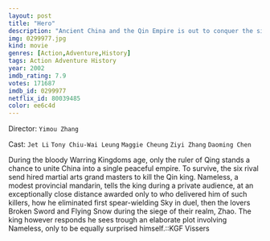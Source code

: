 ```yaml
---
layout: post
title: "Hero"
description: "Ancient China and the Qin Empire is out to conquer the six kingdoms. This makes its king a target for assassination. However, one man has single-handedly ensured the safety of the king, by killing the three most notorious assassins in the land. Treated as a hero, he is summoned for an audience with the king..."
img: 0299977.jpg
kind: movie
genres: [Action,Adventure,History]
tags: Action Adventure History 
year: 2002
imdb_rating: 7.9
votes: 171687
imdb_id: 0299977
netflix_id: 80039485
color: ee6c4d
---
```

Director: `Yimou Zhang`  

Cast: `Jet Li` `Tony Chiu-Wai Leung` `Maggie Cheung` `Ziyi Zhang` `Daoming Chen` 

During the bloody Warring Kingdoms age, only the ruler of Qing stands a chance to unite China into a single peaceful empire. To survive, the six rival send hired martial arts grand masters to kill the Qin king. Nameless, a modest provincial mandarin, tells the king during a private audience, at an exceptionally close distance awarded only to who delivered him of such killers, how he eliminated first spear-wielding Sky in duel, then the lovers Broken Sword and Flying Snow during the siege of their realm, Zhao. The king however responds he sees trough an elaborate plot involving Nameless, only to be equally surprised himself.::KGF Vissers